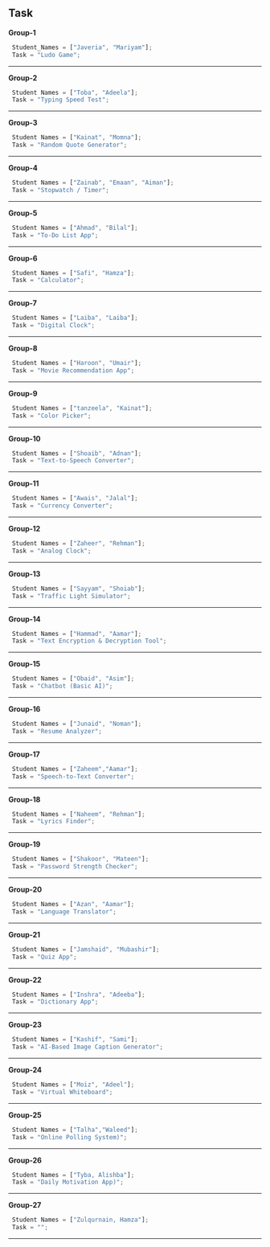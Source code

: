 ## **Task**

**Group-1**
```javascript
 Student_Names = ["Javeria", "Mariyam"];
 Task = "Ludo Game";
 ```
  ---

**Group-2**
```javascript
 Student Names = ["Toba", "Adeela"];
 Task = "Typing Speed Test";
 ```
  ---

**Group-3**
```javascript
 Student Names = ["Kainat", "Momna"];
 Task = "Random Quote Generator";
 ```
  ---

**Group-4**
```javascript
 Student Names = ["Zainab", "Emaan", "Aiman"];
 Task = "Stopwatch / Timer";
 ```
  ---

**Group-5**
```javascript
 Student Names = ["Ahmad", "Bilal"];
 Task = "To-Do List App";
 ```
 ---

**Group-6**
```javascript
 Student Names = ["Safi", "Hamza"];
 Task = "Calculator";
 ```
  ---

 **Group-7**
```javascript
 Student Names = ["Laiba", "Laiba"];
 Task = "Digital Clock";
 ```
  ---

 **Group-8**
```javascript
 Student Names = ["Haroon", "Umair"];
 Task = "Movie Recommendation App";
 ```
  ---

 **Group-9**
```javascript
 Student Names = ["tanzeela", "Kainat"];
 Task = "Color Picker";
 ```
  ---


  **Group-10**
```javascript
 Student Names = ["Shoaib", "Adnan"];
 Task = "Text-to-Speech Converter";
 ```
  ---

  **Group-11**
```javascript
 Student Names = ["Awais", "Jalal"];
 Task = "Currency Converter";
 ```
  ---

  **Group-12**
```javascript
 Student Names = ["Zaheer", "Rehman"];
 Task = "Analog Clock";
 ```
  ---

  **Group-13**
```javascript
 Student Names = ["Sayyam", "Shoiab"];
 Task = "Traffic Light Simulator";
 ```
  ---

  **Group-14**
```javascript
 Student Names = ["Hammad", "Aamar"];
 Task = "Text Encryption & Decryption Tool";
 ```
  ---

  **Group-15**
```javascript
 Student Names = ["Obaid", "Asim"];
 Task = "Chatbot (Basic AI)";
 ```
 ---

   **Group-16**
```javascript
 Student Names = ["Junaid", "Noman"];
 Task = "Resume Analyzer";
 ```
  ---

  **Group-17**
```javascript
 Student Names = ["Zaheem","Aamar"];
 Task = "Speech-to-Text Converter";
 ```
 ---

   **Group-18**
```javascript
 Student Names = ["Naheem", "Rehman"];
 Task = "Lyrics Finder";
 ```
 ---

  **Group-19**
```javascript
 Student Names = ["Shakoor", "Mateen"];
 Task = "Password Strength Checker";
 ```
 ---

   **Group-20**
```javascript
 Student Names = ["Azan", "Aamar"];
 Task = "Language Translator";
 ```
 ---

  **Group-21**
```javascript
 Student Names = ["Jamshaid", "Mubashir"];
 Task = "Quiz App";
 ```
 ---

   **Group-22**
```javascript
 Student Names = ["Inshra", "Adeeba"];
 Task = "Dictionary App";
 ```
  ---

  **Group-23**
```javascript
 Student Names = ["Kashif", "Sami"];
 Task = "AI-Based Image Caption Generator";
 ```
 ---

   **Group-24**
```javascript
 Student Names = ["Moiz", "Adeel"];
 Task = "Virtual Whiteboard";
 ```
 ---

  **Group-25**
```javascript
 Student Names = ["Talha","Waleed"];
 Task = "Online Polling System)";
 ```
 ---

 
  **Group-26**
```javascript
 Student Names = ["Tyba, Alishba"];
 Task = "Daily Motivation App)";
 ```
 ---

   **Group-27**
```javascript
 Student Names = ["Zulqurnain, Hamza"];
 Task = "";
 ```
 ---


